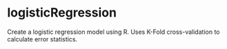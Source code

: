 # logisticRegression
Create a logistic regression model using R.  Uses K-Fold cross-validation to calculate error statistics. 
